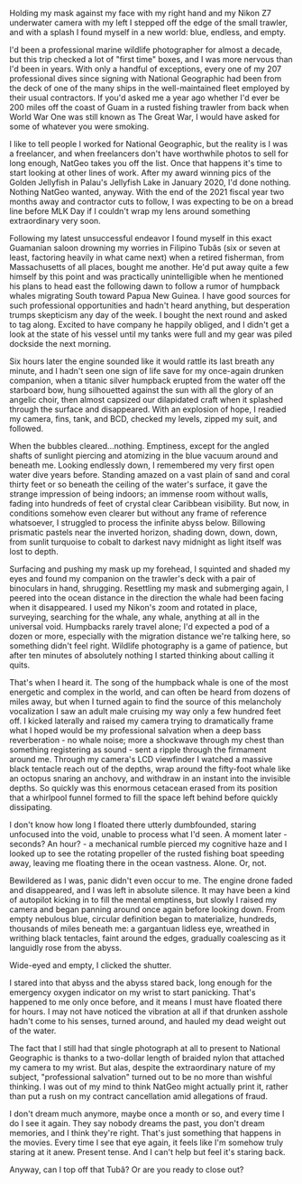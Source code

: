 Holding my mask against my face with my right hand and my Nikon Z7 underwater camera with my left I stepped off the edge of the small trawler, and with a splash I found myself in a new world: blue, endless, and empty.

I'd been a professional marine wildlife photographer for almost a decade, but this trip checked a lot of "first time" boxes, and I was more nervous than I'd been in years. With only a handful of exceptions, every one of my 207 professional dives since signing with National Geographic had been from the deck of one of the many ships in the well-maintained fleet employed by their usual contractors. If you'd asked me a year ago whether I'd ever be 200 miles off the coast of Guam in a rusted fishing trawler from back when World War One was still known as The Great War, I would have asked for some of whatever you were smoking.

I like to tell people I worked for National Geographic, but the reality is I was a freelancer, and when freelancers don't have worthwhile photos to sell for long enough, NatGeo takes you off the list. Once that happens it's time to start looking at other lines of work. After my award winning pics of the Golden Jellyfish in Palau's Jellyfish Lake in January 2020, I'd done nothing. Nothing NatGeo wanted, anyway. With the end of the 2021 fiscal year two months away and contractor cuts to follow, I was expecting to be on a bread line before MLK Day if I couldn't wrap my lens around something extraordinary very soon.

Following my latest unsuccessful endeavor I found myself in this exact Guamanian saloon drowning my worries in Filipino Tubâs (six or seven at least, factoring heavily in what came next) when a retired fisherman, from Massachusetts of all places, bought me another. He'd put away quite a few himself by this point and was practically unintelligible when he mentioned his plans to head east the following dawn to follow a rumor of humpback whales migrating South toward Papua New Guinea. I have good sources for such professional opportunities and hadn't heard anything, but desperation trumps skepticism any day of the week. I bought the next round and asked to tag along. Excited to have company he happily obliged, and I didn't get a look at the state of his vessel until my tanks were full and my gear was piled dockside the next morning.

Six hours later the engine sounded like it would rattle its last breath any minute, and I hadn't seen one sign of life save for my once-again drunken companion, when a titanic silver humpback erupted from the water off the starboard bow, hung silhouetted against the sun with all the glory of an angelic choir, then almost capsized our dilapidated craft when it splashed through the surface and disappeared. With an explosion of hope, I readied my camera, fins, tank, and BCD, checked my levels, zipped my suit, and followed.

When the bubbles cleared...nothing. Emptiness, except for the angled shafts of sunlight piercing and atomizing in the blue vacuum around and beneath me. Looking endlessly down, I remembered my very first open water dive years before. Standing amazed on a vast plain of sand and coral thirty feet or so beneath the ceiling of the water's surface, it gave the strange impression of being indoors; an immense room without walls, fading into hundreds of feet of crystal clear Caribbean visibility. But now, in conditions somehow even clearer but without any frame of reference whatsoever, I struggled to process the infinite abyss below. Billowing prismatic pastels near the inverted horizon, shading down, down, down, from sunlit turquoise to cobalt to darkest navy midnight as light itself was lost to depth.

Surfacing and pushing my mask up my forehead, I squinted and shaded my eyes and found my companion on the trawler's deck with a pair of binoculars in hand, shrugging. Resettling my mask and submerging again, I peered into the ocean distance in the direction the whale had been facing when it disappeared. I used my Nikon's zoom and rotated in place, surveying, searching for the whale, any whale, anything at all in the universal void. Humpbacks rarely travel alone; I'd expected a pod of a dozen or more, especially with the migration distance we're talking here, so something didn't feel right. Wildlife photography is a game of patience, but after ten minutes of absolutely nothing I started thinking about calling it quits.

That's when I heard it. The song of the humpback whale is one of the most energetic and complex in the world, and can often be heard from dozens of miles away, but when I turned again to find the source of this melancholy vocalization I saw an adult male cruising my way only a few hundred feet off. I kicked laterally and raised my camera trying to dramatically frame what I hoped would be my professional salvation when a deep bass reverberation - no whale noise; more a shockwave through my chest than something registering as sound - sent a ripple through the firmament around me. Through my camera's LCD viewfinder I watched a massive black tentacle reach out of the depths, wrap around the fifty-foot whale like an octopus snaring an anchovy, and withdraw in an instant into the invisible depths. So quickly was this enormous cetacean erased from its position that a whirlpool funnel formed to fill the space left behind before quickly dissipating.

I don't know how long I floated there utterly dumbfounded, staring unfocused into the void, unable to process what I'd seen. A moment later - seconds? An hour? - a mechanical rumble pierced my cognitive haze and I looked up to see the rotating propeller of the rusted fishing boat speeding away, leaving me floating there in the ocean vastness. Alone. Or, not.

Bewildered as I was, panic didn't even occur to me. The engine drone faded and disappeared, and I was left in absolute silence. It may have been a kind of autopilot kicking in to fill the mental emptiness, but slowly I raised my camera and began panning around once again before looking down. From empty nebulous blue, circular definition began to materialize, hundreds, thousands of miles beneath me: a gargantuan lidless eye, wreathed in writhing black tentacles, faint around the edges, gradually coalescing as it languidly rose from the abyss.

Wide-eyed and empty, I clicked the shutter.

I stared into that abyss and the abyss stared back, long enough for the emergency oxygen indicator on my wrist to start panicking. That's happened to me only once before, and it means I must have floated there for hours. I may not have noticed the vibration at all if that drunken asshole hadn't come to his senses, turned around, and hauled my dead weight out of the water.

The fact that I still had that single photograph at all to present to National Geographic is thanks to a two-dollar length of braided nylon that attached my camera to my wrist. But alas, despite the extraordinary nature of my subject, "professional salvation" turned out to be no more than wishful thinking. I was out of my mind to think NatGeo might actually print it, rather than put a rush on my contract cancellation amid allegations of fraud.

I don't dream much anymore, maybe once a month or so, and every time I do I see it again. They say nobody dreams the past, you don't dream memories, and I think they're right. That's just something that happens in the movies. Every time I see that eye again, it feels like I'm somehow truly staring at it anew. Present tense. And I can't help but feel it's staring back.

Anyway, can I top off that Tubâ? Or are you ready to close out?